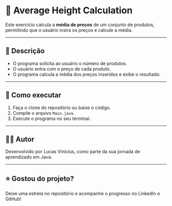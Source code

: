 # 🧮 Average Height Calculation

Este exercício calcula a **média de preços** de um conjunto de produtos, permitindo que o usuário insira os preços e calcule a média.

---

## 📝 Descrição

- O programa solicita ao usuário o número de produtos.
- O usuário entra com o preço de cada produto.
- O programa calcula a média dos preços inseridos e exibe o resultado.

---

## 🚀 Como executar

1. Faça o clone do repositório ou baixe o código.
2. Compile o arquivo `Main.java`.
3. Execute o programa no seu terminal.

---

## 🧑‍💻 Autor

Desenvolvido por Lucas Vinícius, como parte da sua jornada de aprendizado em Java.

---

## ⭐ Gostou do projeto?

Deixe uma estrela no repositório e acompanhe o progresso no LinkedIn e GitHub!
